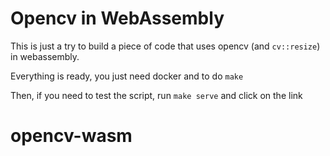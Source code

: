 # Opencv in WebAssembly

This is just a try to build a piece of code that uses opencv (and `cv::resize`) in webassembly.

Everything is ready, you just need docker and to do `make`

Then, if you need to test the script, run `make serve` and click on the link
# opencv-wasm
